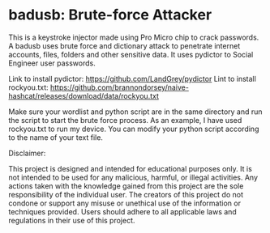 # badusb: Brute-force Attacker
This is a keystroke injector made using Pro Micro chip to crack passwords.
A badusb uses brute force and dictionary attack to penetrate internet accounts, files, folders and other sensitive data. It uses pydictor to Social Engineer user passwords.

Link to install pydictor: https://github.com/LandGrey/pydictor
Lint to install rockyou.txt: https://github.com/brannondorsey/naive-hashcat/releases/download/data/rockyou.txt

Make sure your wordlist and python script are in the same directory and run the script to start the brute force process.
As an example, I have used rockyou.txt to run my device. You can modify your python script according to the name of your text file.

Disclaimer:

This project is designed and intended for educational purposes only. It is not intended to be used for any malicious, harmful, or illegal activities. Any actions taken with the knowledge gained from this project are the sole responsibility of the individual user. The creators of this project do not condone or support any misuse or unethical use of the information or techniques provided. Users should adhere to all applicable laws and regulations in their use of this project.
